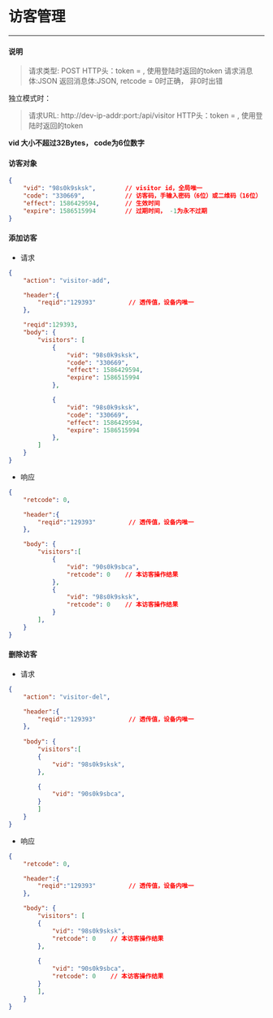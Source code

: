 # 访客管理
----------

#### 说明

>请求类型: POST
>HTTP头：token = , 使用登陆时返回的token
>请求消息体:JSON
>返回消息体:JSON, retcode = 0时正确， 非0时出错

独立模式时：
>请求URL: http://dev-ip-addr:port:/api/visitor
>HTTP头：token = , 使用登陆时返回的token

**vid 大小不超过32Bytes， code为6位数字**

#### 访客对象

```json
{
    "vid": "98s0k9sksk",        // visitor id，全局唯一
    "code": "330669",           // 访客码，手输入密码（6位）或二维码（16位）
    "effect": 1586429594,       // 生效时间
    "expire": 1586515994        // 过期时间， -1为永不过期
}
```

#### 添加访客

- 请求

```json
{
    "action": "visitor-add",

    "header":{
        "reqid":"129393"         // 透传值，设备内唯一
    },

    "reqid":129393,
    "body": {
        "visitors": [
            {
                "vid": "98s0k9sksk",
                "code": "330669",
                "effect": 1586429594,
                "expire": 1586515994
            },

            {
                "vid": "98s0k9sksk",
                "code": "330669",
                "effect": 1586429594,
                "expire": 1586515994
            },
        ]
    }
}
```

- 响应

```json
{
    "retcode": 0,

    "header":{
        "reqid":"129393"         // 透传值，设备内唯一
    },

    "body": {
        "visitors":[
            {
                "vid": "90s0k9sbca",
                "retcode": 0    // 本访客操作结果
            },
            {
                "vid": "98s0k9sksk",
                "retcode": 0    // 本访客操作结果
            }
        ],
    }
}
```

#### 删除访客

- 请求

```json
{
    "action": "visitor-del",

    "header":{
        "reqid":"129393"         // 透传值，设备内唯一
    },
    
    "body": {
        "visitors":[
        {
            "vid": "98s0k9sksk",
        },

        {
            "vid": "90s0k9sbca",
        }
        ]
    }
}
```

- 响应

```json
{
    "retcode": 0,

    "header":{
        "reqid":"129393"         // 透传值，设备内唯一
    },

    "body": {
        "visitors": [
        {
            "vid": "98s0k9sksk",
            "retcode": 0    // 本访客操作结果
        },
        
        {
            "vid": "90s0k9sbca",
            "retcode": 0    // 本访客操作结果
        }
        ],
    }
}
```
